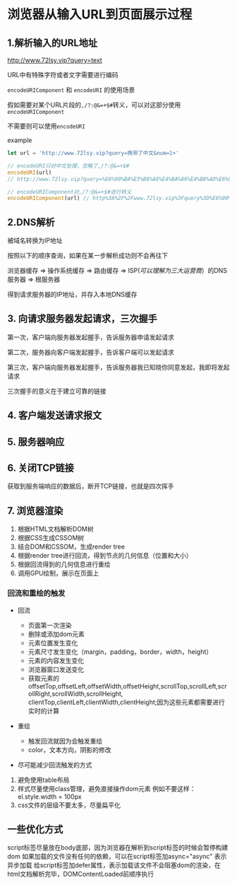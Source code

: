 # 浏览器从输入URL到页面展示过程


## 1.解析输入的URL地址

http://www.72lsy.vip?query=text

URL中有特殊字符或者文字需要进行编码

`encodeURIComponent` 和 `encodeURI` 的使用场景

假如需要对某个URL片段的`,/?:@&=+$#`转义，可以对这部分使用`encodeURIComponent`

不需要则可以使用``encodeURI``

example

```javascript
let url = 'http://www.72lsy.vip?query=携带了中文&num=1+'

// encodeURI只对中文处理，忽略了,/?:@&=+$#
encodeURI(url) 
// http://www.72lsy.vip?query=%E6%90%BA%E5%B8%A6%E4%BA%86%E4%B8%AD%E6%96%87&num=1+

// encodeURIComponent对,/?:@&=+$#进行转义
encodeURIComponent(url) // http%3A%2F%2Fwww.72lsy.vip%3Fquery%3D%E6%90%BA%E5%B8%A6%E4%BA%86%E4%B8%AD%E6%96%87%26num%3D1%2B
```

## 2.DNS解析

被域名转换为IP地址

按照以下的顺序查询，如果在某一步解析成功则不会再往下

浏览器缓存 => 操作系统缓存 => 路由缓存 => ISP(_可以理解为三大运营商_）的DNS 服务器 => 根服务器

得到请求服务器的IP地址，并存入本地DNS缓存

## 3. 向请求服务器发起请求，三次握手

第一次，客户端向服务器发起握手，告诉服务器申请发起请求

第二次，服务器向客户端发起握手，告诉客户端可以发起请求

第三次，客户端向服务器发起握手，告诉服务器我已知晓你同意发起，我即将发起请求

三次握手的意义在于建立可靠的链接

## 4. 客户端发送请求报文

## 5. 服务器响应

## 6. 关闭TCP链接

获取到服务端响应的数据后，断开TCP链接，也就是四次挥手

## 7. 浏览器渲染

1. 根据HTML文档解析DOM树
2. 根据CSS生成CSSOM树
3. 结合DOM和CSSOM，生成render tree
4. 根据render tree进行回流，得到节点的几何信息（位置和大小）
5. 根据回流得到的几何信息进行重绘
6. 调用GPU绘制，展示在页面上

### 回流和重绘的触发
- 回流
    - 页面第一次渲染
    - 删除或添加dom元素
    - 元素位置发生变化
    - 元素尺寸发生变化（margin，padding，border，width，height）
    - 元素的内容发生变化
    - 浏览器窗口发送变化
    - 获取元素的offsetTop,offsetLeft,offsetWidth,offsetHeight,scrollTop,scrollLeft,scrollRight,scrollWidth,scrollHeight,
      clientTop,clientLeft,clientWidth,clientHeight;因为这些元素都需要进行实时的计算
- 重绘
    - 触发回流就因为会触发重绘
    - color，文本方向，阴影的修改

- 尽可能减少回流触发的方式
1. 避免使用table布局
2. 样式尽量使用class管理，避免直接操作dom元素 例如不要这样：el.style.width = 100px
3. css文件的层级不要太多，尽量扁平化

## 一些优化方式
script标签尽量放在body底部，因为浏览器在解析到script标签的时候会暂停构建dom
如果加载的文件没有任何的依赖，可以在script标签加async="async" 表示异步加载
给script标签加defer属性，表示加载该文件不会阻塞dom的渲染，在html文档解析完毕，DOMContentLoaded前顺序执行


